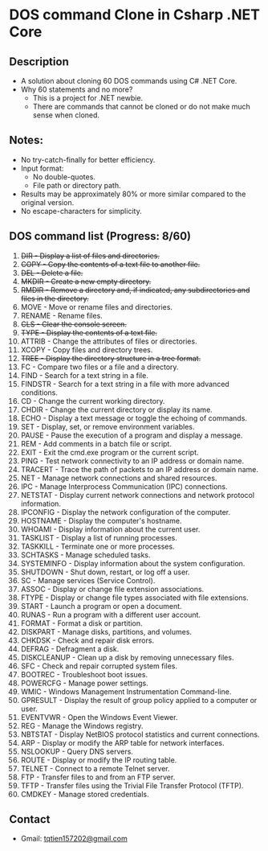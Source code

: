 # DOS command Clone in Csharp .NET Core

## Description
- A solution about cloning 60 DOS commands using C# .NET Core.
- Why 60 statements and no more?
  - This is a project for .NET newbie.
  - There are commands that cannot be cloned or do not make much sense when cloned.

## Notes:
- No try-catch-finally for better efficiency.
- Input format:
  - No double-quotes.
  - File path or directory path.
- Results may be approximately 80% or more similar compared to the original version.
- No escape-characters for simplicity.

## DOS command list (Progress: 8/60)
1. <del> DIR - Display a list of files and directories. </del>
2. <del> COPY - Copy the contents of a text file to another file. </del>
3. <del> DEL - Delete a file. </del>
4. <del> MKDIR - Create a new empty directory. </del>
5. <del> RMDIR - Remove a directory and, if indicated, any subdirectories and files in the directory. </del>
6. MOVE - Move or rename files and directories.
7. RENAME - Rename files.
8. <del> CLS - Clear the console screen. </del>
9. <del> TYPE - Display the contents of a text file. </del>
10. ATTRIB - Change the attributes of files or directories.
11. XCOPY - Copy files and directory trees.
12. <del> TREE - Display the directory structure in a tree format. </del>
13. FC - Compare two files or a file and a directory.
14. FIND - Search for a text string in a file.
15. FINDSTR - Search for a text string in a file with more advanced conditions.
16. CD - Change the current working directory.
17. CHDIR - Change the current directory or display its name.
18. ECHO - Display a text message or toggle the echoing of commands.
19. SET - Display, set, or remove environment variables.
20. PAUSE - Pause the execution of a program and display a message.
21. REM - Add comments in a batch file or script.
22. EXIT - Exit the cmd.exe program or the current script.
23. PING - Test network connectivity to an IP address or domain name.
24. TRACERT - Trace the path of packets to an IP address or domain name.
25. NET - Manage network connections and shared resources.
26. IPC - Manage Interprocess Communication (IPC) connections.
27. NETSTAT - Display current network connections and network protocol information.
28. IPCONFIG - Display the network configuration of the computer.
29. HOSTNAME - Display the computer's hostname.
30. WHOAMI - Display information about the current user.
31. TASKLIST - Display a list of running processes.
32. TASKKILL - Terminate one or more processes.
33. SCHTASKS - Manage scheduled tasks.
34. SYSTEMINFO - Display information about the system configuration.
35. SHUTDOWN - Shut down, restart, or log off a user.
36. SC - Manage services (Service Control).
37. ASSOC - Display or change file extension associations.
38. FTYPE - Display or change file types associated with file extensions.
39. START - Launch a program or open a document.
40. RUNAS - Run a program with a different user account.
41. FORMAT - Format a disk or partition.
42. DISKPART - Manage disks, partitions, and volumes.
43. CHKDSK - Check and repair disk errors.
44. DEFRAG - Defragment a disk.
45. DISKCLEANUP - Clean up a disk by removing unnecessary files.
46. SFC - Check and repair corrupted system files.
47. BOOTREC - Troubleshoot boot issues.
48. POWERCFG - Manage power settings.
49. WMIC - Windows Management Instrumentation Command-line.
50. GPRESULT - Display the result of group policy applied to a computer or user.
51. EVENTVWR - Open the Windows Event Viewer.
52. REG - Manage the Windows registry.
53. NBTSTAT - Display NetBIOS protocol statistics and current connections.
54. ARP - Display or modify the ARP table for network interfaces.
55. NSLOOKUP - Query DNS servers.
56. ROUTE - Display or modify the IP routing table.
57. TELNET - Connect to a remote Telnet server.
58. FTP - Transfer files to and from an FTP server.
59. TFTP - Transfer files using the Trivial File Transfer Protocol (TFTP).
60. CMDKEY - Manage stored credentials.

## Contact
- Gmail: tqtien157202@gmail.com
